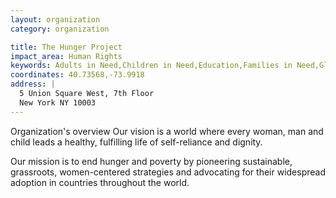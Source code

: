 ```yaml
---
layout: organization
category: organization

title: The Hunger Project
impact_area: Human Rights
keywords: Adults in Need,Children in Need,Education,Families in Need,Global Problems,Health and Wellness,The Homeless and Hungry,Understanding and Diversity,Women in Need
coordinates: 40.73568,-73.9918
address: |
  5 Union Square West, 7th Floor
  New York NY 10003
---
```

Organization's overview
Our vision is a world where every woman, man and child leads a healthy, fulfilling life of self-reliance and dignity.

 
Our mission is to end hunger and poverty by pioneering sustainable, grassroots, women-centered strategies and advocating for their widespread adoption in countries throughout the world.